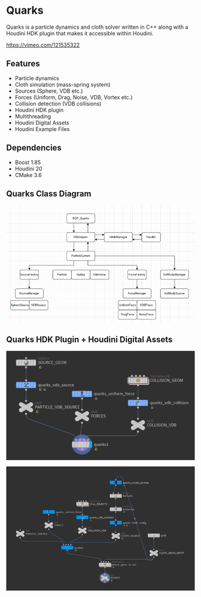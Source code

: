 # Quarks
Quarks is a particle dynamics and cloth solver written in C++ along with 
a Houdini HDK plugin that makes it accessible within Houdini. 

https://vimeo.com/121535322

## Features
- Particle dynamics
- Cloth simulation (mass-spring system)
- Sources (Sphere, VDB etc.)
- Forces (Uniform, Drag, Noise, VDB, Vortex etc.)
- Collision detection (VDB collisions)
- Houdini HDK plugin
- Multithreading
- Houdini Digital Assets
- Houdini Example Files

## Dependencies
- Boost 1.85
- Houdini 20
- CMake 3.6

## Quarks Class Diagram
![img.png](images/class_diagram.png)


## Quarks HDK Plugin + Houdini Digital Assets
![img.png](images/houdini_nodes_1.png)

![img.png](images/houdini_nodes_2.png)
